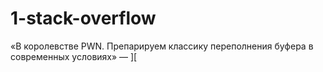 1-stack-overflow
==========

«В королевстве PWN. Препарируем классику переполнения буфера в современных условиях» — [\]\[](https://xakep.ru/2019/09/20/stack-overflow/)
